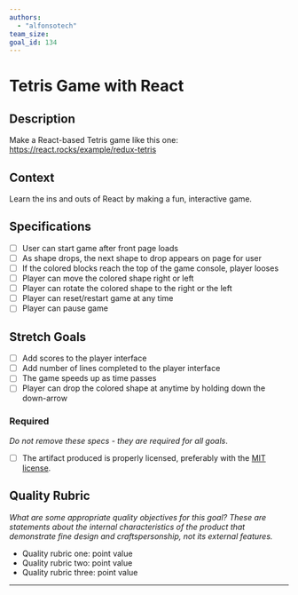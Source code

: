 ```yaml
---
authors:
  - "alfonsotech"
team_size: 
goal_id: 134
---
```


# Tetris Game with React

## Description

Make a React-based Tetris game like this one: https://react.rocks/example/redux-tetris

## Context

Learn the ins and outs of React by making a fun, interactive game.

## Specifications

- [ ] User can start game after front page loads
- [ ] As shape drops, the next shape to drop appears on page for user
- [ ] If the colored blocks reach the top of the game console, player looses
- [ ] Player can move the colored shape right or left
- [ ] Player can rotate the colored shape to the right or the left
- [ ] Player can reset/restart game at any time
- [ ] Player can pause game

## Stretch Goals
- [ ] Add scores to the player interface
- [ ] Add number of lines completed to the player interface
- [ ] The game speeds up as time passes 
- [ ] Player can drop the colored shape at anytime by holding down the down-arrow

### Required

_Do not remove these specs - they are required for all goals_.

- [ ] The artifact produced is properly licensed, preferably with the [MIT license][mit-license].

## Quality Rubric

_What are some appropriate quality objectives for this goal? These are statements about the internal characteristics of the product that demonstrate fine design and craftspersonship, not its external features._

- Quality rubric one: point value
- Quality rubric two: point value
- Quality rubric three: point value

---






[mit-license]: https://opensource.org/licenses/MIT
